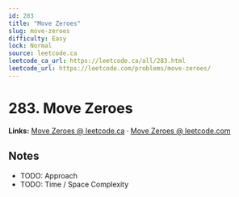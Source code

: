 ```yaml
--- 
id: 283
title: "Move Zeroes"
slug: move-zeroes
difficulty: Easy
lock: Normal
source: leetcode.ca
leetcode_ca_url: https://leetcode.ca/all/283.html
leetcode_url: https://leetcode.com/problems/move-zeroes/
---
```


# 283. Move Zeroes

**Links:** [Move Zeroes @ leetcode.ca](https://leetcode.ca/all/283.html) · [Move Zeroes @ leetcode.com](https://leetcode.com/problems/move-zeroes/)

## Notes
- TODO: Approach
- TODO: Time / Space Complexity

